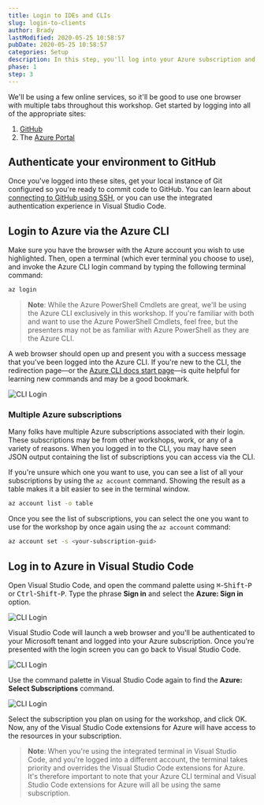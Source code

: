 ```yaml
---
title: Login to IDEs and CLIs
slug: login-to-clients
author: Brady
lastModified: 2020-05-25 10:58:57
pubDate: 2020-05-25 10:58:57
categories: Setup
description: In this step, you'll log into your Azure subscription and GitHub accounts everywhere.
phase: 1
step: 3
---
```


We'll be using a few online services, so it'll be good to use one browser with multiple tabs throughout this workshop. Get started by logging into all of the appropriate sites:

1. [GitHub](https://github.com)
1. The [Azure Portal](https://portal.azure.com)

## Authenticate your environment to GitHub

Once you've logged into these sites, get your local instance of Git configured so you're ready to commit code to GitHub. You can learn about [connecting to GitHub using SSH](https://help.github.com/en/github/authenticating-to-github/connecting-to-github-with-ssh), or you can use the integrated authentication experience in Visual Studio Code.

## Login to Azure via the Azure CLI

Make sure you have the browser with the Azure account you wish to use highlighted. Then, open a terminal (which ever terminal you choose to use), and invoke the Azure CLI login command by typing the following terminal command:

```bash
az login
```

> **Note**: While the Azure PowerShell Cmdlets are great, we'll be using the Azure CLI exclusively in this workshop. If you're familiar with both and want to use the Azure PowerShell Cmdlets, feel free, but the presenters may not be as familiar with Azure PowerShell as they are the Azure CLI.

A web browser should open up and present you with a success message that you've been logged into the Azure CLI. If you're new to the CLI, the redirection page&mdash;or the [Azure CLI docs start page](https://docs.microsoft.com/cli/azure/?view=azure-cli-latest)&mdash;is quite helpful for learning new commands and may be a good bookmark.

![CLI Login](media/cli-login.png)

### Multiple Azure subscriptions

Many folks have multiple Azure subscriptions associated with their login. These subscriptions may be from other workshops, work, or any of a variety of reasons. When you logged in to the CLI, you may have seen JSON output containing the list of subscriptions you can access via the CLI.

If you're unsure which one you want to use, you can see a list of all your subscriptions by using the `az account` command. Showing the result as a table makes it a bit easier to see in the terminal window.

```bash
az account list -o table
```

Once you see the list of subscriptions, you can select the one you want to use for the workshop by once again using the `az account` command:

```bash
az account set -s <your-subscription-guid>
```

## Log in to Azure in Visual Studio Code

Open Visual Studio Code, and open the command palette using <kbd>⌘</kbd>-<kbd>Shift</kbd>-<kbd>P</kbd> or <kbd>Ctrl</kbd>-<kbd>Shift</kbd>-<kbd>P</kbd>. Type the phrase **Sign in** and select the **Azure: Sign in** option.

![CLI Login](media/vs-code-login.png)

Visual Studio Code will launch a web browser and you'll be authenticated to your Microsoft tenant and logged into your Azure subscription. Once you're presented with the login screen you can go back to Visual Studio Code.

![CLI Login](media/vs-code-auth.png)

Use the command palette in Visual Studio Code again to find the **Azure: Select Subscriptions** command.

![CLI Login](media/vs-code-azure-sub.png)

Select the subscription you plan on using for the workshop, and click OK. Now, any of the Visual Studio Code extensions for Azure will have access to the resources in your subscription.

> **Note**: When you're using the integrated terminal in Visual Studio Code, and you're logged into a different account, the terminal takes priority and overrides the Visual Studio Code extensions for Azure. It's therefore important to note that your Azure CLI terminal and Visual Studio Code extensions for Azure will all be using the same subscription.
